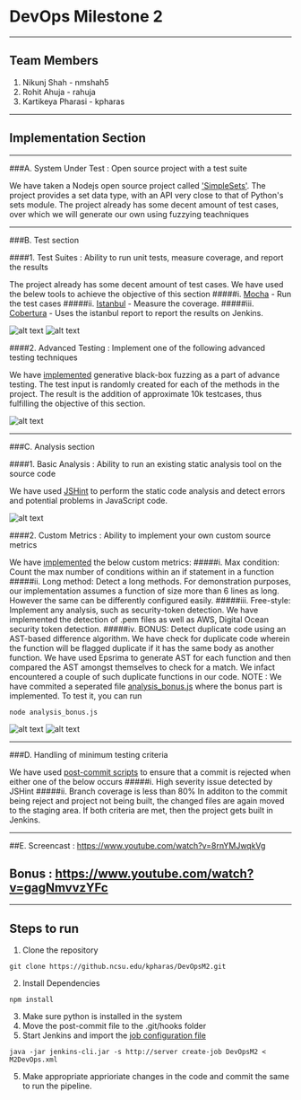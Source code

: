 # DevOps Milestone 2

<hr/>

## Team Members
1. Nikunj Shah - nmshah5
2. Rohit Ahuja - rahuja
3. Kartikeya Pharasi - kpharas

<hr/>

## Implementation Section

<hr/>

###A. System Under Test : Open source project with a test suite

We have taken a Nodejs open source project called ['SimpleSets'](https://github.com/PeterScott/simplesets-nodejs).
The project provides a set data type, with an API very close to that of Python's sets module.
The project already has some decent amount of test cases, over which we will generate our own using fuzzying teachniques

<hr/>

###B. Test section

####1. Test Suites : Ability to run unit tests, measure coverage, and report the results

The project already has some decent amount of test cases. We have used the belew tools to achieve the objective of this section
#####i.   [Mocha](https://www.npmjs.com/package/mocha) - Run the test cases
#####ii.  [Istanbul](http://gotwarlost.github.io/istanbul/) - Measure the coverage. 
#####iii. [Cobertura](https://wiki.jenkins-ci.org/display/JENKINS/Cobertura+Plugin) - Uses the istanbul report to report the results on Jenkins. 

![alt text](https://github.ncsu.edu/kpharas/DevOpsM2/blob/master/images/RunningUnitTests.png)
![alt text](https://github.ncsu.edu/kpharas/DevOpsM2/blob/master/images/TestSuites.png)

####2. Advanced Testing : Implement one of the following advanced testing techniques

We have [implemented](https://github.ncsu.edu/kpharas/DevOpsM2/blob/master/fuzzer.js) generative black-box fuzzing as a part of advance testing. The test input is randomly created for each of the methods in the project. The result is the addition of approximate 10k testcases, thus fulfilling the objective of this section.

![alt text](https://github.ncsu.edu/kpharas/DevOpsM2/blob/master/images/FuzzingReport.png)

<hr/>

###C. Analysis section

####1. Basic Analysis : Ability to run an existing static analysis tool on the source code

We have used [JSHint](http://jshint.com/) to perform the static code analysis and detect errors and potential problems in JavaScript code. 

![alt text](https://github.ncsu.edu/kpharas/DevOpsM2/blob/master/images/BasicAnalysis.png)

####2. Custom Metrics : Ability to implement your own custom source metrics

We have [implemented](https://github.ncsu.edu/kpharas/DevOpsM2/blob/master/analysis.js) the below custom metrics:
#####i.   Max condition: Count the max number of conditions within an if statement in a function
#####ii.  Long method: Detect a long methods. 
For demonstration purposes, our implementation assumes a function of size more than 6 lines as long. However the same can be differently configured easily.
#####iii. Free-style: Implement any analysis, such as security-token detection. 
We have implemented the detection of .pem files as well as AWS, Digital Ocean security token detection. 
#####iv.  BONUS: Detect duplicate code using an AST-based difference algorithm. 
We have check for duplicate code wherein the function will be flagged duplicate if it has the same body as another function. We have used Epsrima to generate AST for each function and then compared the AST amongst themselves to check for a match. We infact encountered a couple of such duplicate functions in our code.
NOTE : We have commited a seperated file [analysis_bonus.js](https://github.ncsu.edu/kpharas/DevOpsM2/blob/master/analysis_bonus.js) where the bonus part is implemented. To test it, you can run 
```
node analysis_bonus.js
```

![alt text](https://github.ncsu.edu/kpharas/DevOpsM2/blob/master/images/AdvancedAnalysis.png)
![alt text](https://github.ncsu.edu/kpharas/DevOpsM2/blob/master/images/AdvancedAnalysisNew.png)

<hr/>

###D. Handling of minimum testing criteria

We have used [post-commit scripts](https://github.ncsu.edu/kpharas/DevOpsM2/blob/master/post-commit) to ensure that a commit is rejected when either one of the below occurs
#####i.  High severity issue detected by JSHint
#####ii. Branch coverage is less than 80%
In additon to the commit being reject and project not being built, the changed files are again moved to the staging area.
If both criteria are met, then the project gets built in Jenkins.

<hr/>

##E. Screencast : https://www.youtube.com/watch?v=8rnYMJwqkVg
##   Bonus : https://www.youtube.com/watch?v=gagNmvvzYFc

<hr/>

## Steps to run

1. Clone the repository
```
git clone https://github.ncsu.edu/kpharas/DevOpsM2.git
```
2. Install Dependencies
```
npm install
``` 
3. Make sure python is installed in the system
4. Move the post-commit file to the .git/hooks folder
5. Start Jenkins and import the [job configuration file](https://github.ncsu.edu/kpharas/DevOpsM2/blob/master/M2DevOps.xml)
```
java -jar jenkins-cli.jar -s http://server create-job DevOpsM2 < M2DevOps.xml
```
5. Make appropriate apprioriate changes in the code and commit the same to run the pipeline.

